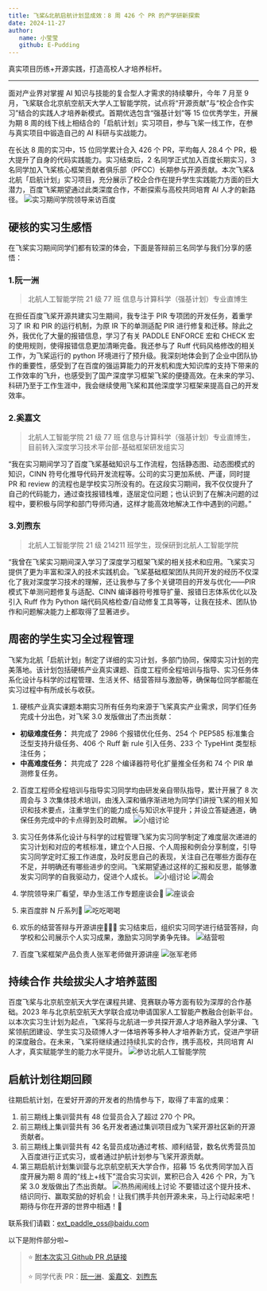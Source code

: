 ```yaml
---
title: 飞桨&北航启航计划显成效：8 周 426 个 PR 的产学研新探索
date: 2024-11-27
author:
   name: 小莹莹
   github: E-Pudding
---
```


<style>
figure {
   text-align: center;
}
figcaption {
   color: orange;
   border-bottom: 1px solid #d9d9d9;
   display: inline-block;
   color: #999;
   padding: 2px;
}
</style>

真实项目历练+开源实践，打造高校人才培养标杆。

<!-- more -->

---

面对产业界对掌握 AI 知识与技能的复合型人才需求的持续攀升，今年 7 月至 9 月，飞桨联合北京航空航天大学人工智能学院，试点将“开源贡献”与“校企合作实习”结合的实践人才培养新模式。首期优选包含“强基计划”等 15 位优秀学生，开展为期 8 周的线下线上相结合的「启航计划」实习项目，参与飞桨一线工作，在参与真实项目中锻造自己的 AI 科研与实战能力。

在长达 8 周的实习中，15 位同学累计合入 426 个 PR，平均每人 28.4 个 PR，极大提升了自身的代码实践能力。实习结束后，2 名同学正式加入百度长期实习，3 名同学加入飞桨核心框架贡献者俱乐部（PFCC）长期参与开源贡献。本次飞桨&北航「启航计划」实习项目，充分展示了校企合作在提升学生实践能力方面的巨大潜力，百度飞桨期望通过此类深度合作，不断探索与高校共同培育 AI 人才的新路径。
![实习期间学院领导来访百度](../images/BUAA-qhjh3/leadervisit.png)

## 硬核的实习生感悟

在飞桨实习期间同学们都有较深的体会，下面是答辩前三名同学与我们分享的感悟：

### 1.阮一洲

> 北航人工智能学院 21 级 77 班 信息与计算科学（强基计划）专业直博生

在担任百度飞桨开源共建实习生期间，我专注于 PIR 专项团的开发任务，着重学习了 IR 和 PIR 的运行机制，为原 IR 下的单测适配 PIR 进行修复和迁移。除此之外，我优化了大量的报错信息，学习了有关 PADDLE ENFORCE 宏和 CHECK 宏的使用规则，使得报错信息更加清晰完备。我还参与了 Ruff 代码风格修改的相关工作，为飞桨运行的 python 环境进行了预升级。我深刻地体会到了企业中团队协作的重要性，感受到了在百度的强运算能力的开发机和庞大知识库的支持下带来的工作效率的飞升，也感受到了国产深度学习框架飞桨的便捷高效。在未来的学习、科研乃至于工作生涯中，我会继续使用飞桨和其他深度学习框架来提高自己的开发效率。

### 2.奚嘉文

> 北航人工智能学院 21 级 77 班 信息与计算科学（强基计划）专业直博生，目前转入深度学习技术平台部-基础框架研发组实习

“我在实习期间学习了百度飞桨基础知识与工作流程，包括静态图、动态图模式的知识，CINN 符号化推导代码开发流程等。公司的实习更加系统、严谨，同时提 PR 和 review 的流程也是学校实习所没有的。在这段实习期间，我不仅仅提升了自己的代码能力，通过查找报错栈堆，逐层定位问题；也认识到了在解决问题的过程中，要积极与同学和部门导师沟通，这样才能高效地解决工作中遇到的问题。”

### 3.刘煦东

> 北航人工智能学院 21 级 214211 班学生，现保研到北航人工智能学院

“我曾在飞桨实习期间深入学习了深度学习框架飞桨的相关技术和应用。飞桨实习提供了更为丰富和深入的技术实践机会。飞桨基础框架团队共同开发的经历不仅深化了我对深度学习技术的理解，还让我参与了多个关键项目的开发与优化——PIR 模式下单测问题修复与适配、CINN 编译器符号推导扩量、报错日志体系优化以及引入 Ruff 作为 Python 端代码风格检查/自动修复工具等等，让我在技术、团队协作和问题解决能力上都取得了显著进步。

## 周密的学生实习全过程管理

飞桨为北航「启航计划」制定了详细的实习计划，多部门协同，保障实习计划的完美落地。该计划包括硬核产业真实课题、百度工程师全程培训与指导、实习任务体系化设计与科学的过程管理、生活关怀、结营答辩与激励等，确保每位同学都能在实习过程中有所成长与收获。

1. 硬核产业真实课题本期实习所有任务均来源于飞桨真实产业需求，同学们任务完成十分出色，对飞桨 3.0 发版做出了杰出贡献：

-  **初级难度任务：** 共完成了 2986 个报错优化任务、254 个 PEP585 标准集合泛型支持升级任务、406 个 Ruff 新 rule 引入任务、233 个 TypeHint 类型标注任务；
-  **中高难度任务：** 共完成了 228 个编译器符号化扩量推全任务和 74 个 PIR 单测修复任务。

2. 百度工程师全程培训与指导实习同学均由研发亲自带队指导，累计开展了 8 次周会与 3 次集体技术培训，由浅入深和循序渐进地为同学们讲授飞桨的相关知识和技术要点，注重学生们的能力成长与知识水平提升；并设立答疑通道，确保任务完成中的卡点得到及时疏解。
   ![小组讨论](../images/BUAA-qhjh3/groupdiscussion.png)

3. 实习任务体系化设计与科学的过程管理飞桨为实习同学制定了难度层次递进的实习计划和对应的考核标准，建立个人日报、个人周报和例会分享制度，引导实习同学定时汇报工作进度，及时反思自己的表现，关注自己在哪些方面存在不足，并明确还有哪些进步的空间。飞桨期望通过这样的汇报和反思，能够激发实习同学的自我驱动力，促进个人成长。
   ![小组讨论](../images/BUAA-qhjh3/design.png)
   ![周会](../images/BUAA-qhjh3/weekly.png)

4. 学院领导来厂看望，举办生活工作专题座谈会🎉
   ![座谈会](../images/BUAA-qhjh3/lifework.png)

5. 来百度胖 N 斤系列🍕
   ![吃吃喝喝](../images/BUAA-qhjh3/yummy.png)

6. 欢乐的结营答辩与开源讲座🙋🏻‍♀️
   实习结束后，组织实习同学进行结营答辩，向学校和公司展示个人实习成果，激励实习同学勇争先锋。
   ![结营啦](../images/BUAA-qhjh3/camping.png)

7. 百度飞桨框架产品负责人张军老师做开源讲座
   ![张军老师](../images/BUAA-qhjh3/junge.png)

## 持续合作 共绘拔尖人才培养蓝图

百度飞桨与北京航空航天大学在课程共建、竞赛联办等方面有较为深厚的合作基础。2023 年与北京航空航天大学联合成功申请国家人工智能产教融合创新平台。以本次实习生计划为起点，飞桨将与北航进一步共探开源人才培养融入学分课、飞桨领航团建设、学生实习及硕博人才一体培养等多种人才培养新方式，促进产学研的深度融合。在未来，飞桨将继续通过持续扎实的合作，携手高校，共同培育 AI 人才，真实赋能学生的能力水平提升。
![参访北航人工智能学院](../images/BUAA-qhjh3/visiting.png)

## 启航计划往期回顾

往期启航计划，在爱好开源的开发者的热情参与下，取得了丰富的成果：

1. 前三期线上集训营共有 48 位营员合入了超过 270 个 PR。
2. 前三期线上集训营共有 36 名开发者通过集训项目成为飞桨开源社区新的开源贡献者。
3. 前三期线上集训营共有 42 名营员成功通过考核、顺利结营，数名优秀营员加入百度进行正式实习，或者通过护航计划参与飞桨开源贡献。
4. 第三期启航计划集训营与北京航空航天大学合作，招募 15 名优秀同学加入百度开展为期 8 周的“线上+线下”混合实习实训，累积已合入 426 个 PR，为飞桨 3.0 发版做出了杰出贡献。
   ![热热闹闹线上讨论](../images/BUAA-qhjh3/online.png)
   不要错过这个提升技术、结识同行、赢取奖励的好机会！让我们携手共创开源未来，马上行动起来吧！期待与你在开源的世界中相遇！🤗

联系我们请戳：ext_paddle_oss@baidu.com

以下是附件部分啦~

> ⭐️ [附本次实习 Github PR 总链接](https://github.com/PaddlePaddle/Paddle/pulls?q=is%3Apr+label%3A%22HappyOpenSource+Pro%22+BUAA+is%3Aclosed)
>
> ⭐️ 同学代表 PR：[阮一洲](https://github.com/PaddlePaddle/Paddle/pulls?q=is%3Apr+author%3AMarcusRYZ+is%3Aclosed)、[奚嘉文](https://github.com/PaddlePaddle/Paddle/pulls?q=is%3Apr+author%3Acrazyxiaoxi+is%3Aclosed)、[刘煦东](https://github.com/PaddlePaddle/Paddle/pulls?q=is%3Apr+author%3Atlxd+is%3Aclosed+)
